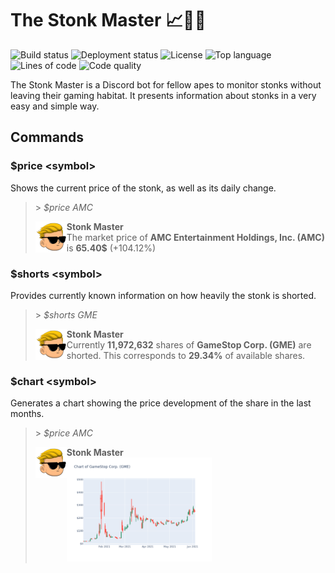 # The Stonk Master 📈💎🙌

![Build status](https://github.com/d-stoll/stonkmaster/actions/workflows/build.yml/badge.svg)
![Deployment status](https://github.com/d-stoll/stonkmaster/actions/workflows/deployment.yml/badge.svg)
![License](https://img.shields.io/github/license/d-stoll/stonkmaster)
![Top language](https://img.shields.io/github/languages/top/d-stoll/stonkmaster)
![Lines of code](https://img.shields.io/tokei/lines/github/d-stoll/stonkmaster?color=orange)
![Code quality](https://img.shields.io/badge/code%20quality-excellent-brightgreen)

The Stonk Master is a Discord bot for fellow apes to monitor stonks without leaving their gaming habitat. It presents information about stonks in a very easy and simple way.

## Commands

### $price \<symbol\>

Shows the current price of the stonk, as well as its daily change.

<blockquote>
    <p>&gt;  <i>$price AMC</i></p>
    <img align="left" src=".github/assets/stonkmaster-avatar.png" alt="stonkmaster avatar">
        <b>Stonk Master</b><br />
        The market price of <b>AMC Entertainment Holdings, Inc. (AMC)</b> is <b>65.40$</b> (+104.12%)
</blockquote>

### $shorts \<symbol\>

Provides currently known information on how heavily the stonk is shorted.

<blockquote>
    <p>&gt;  <i>$shorts GME</i></p>
    <img align="left" src=".github/assets/stonkmaster-avatar.png" alt="stonkmaster avatar">
        <b>Stonk Master</b><br />
        Currently <b>11,972,632</b> shares of <b>GameStop Corp. (GME)</b> are shorted. This corresponds to <b>29.34%</b> of available shares.
</blockquote>

### $chart \<symbol\>

Generates a chart showing the price development of the share in the last months.

<blockquote>
    <p>&gt;  <i>$price AMC</i></p>
    <img align="left" src=".github/assets/stonkmaster-avatar.png" alt="stonkmaster avatar">
        <b>Stonk Master</b><br />
        <img src=".github/assets/gme-chart.png" width="50%" alt="look at the GME chart yourself"/>
</blockquote>

